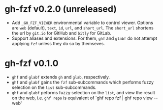 # gh-fzf v0.2.0 (unreleased)

- Add `_GH_FZF_VIEWER` environmental variable to control viewer.
  Options are `web` (default), `text`, `id`, `url`, and `short_url`.
  The `short_url` shortens the url by `git.io` for GitHub and `bitly` for GitLab.
- Support aliases and extensions. For them, `ghf` and `glabf` do not attempt applying `fzf`
  unless they do so by themseves.

# gh-fzf v0.1.0

- `ghf` and `glabf` extends `gh` and `glab`, respectively.
- `ghf` and `glabf` gains the `fzf` sub-subcommands
  which performs fuzzy selection on the `list` sub-subcommands.
- `ghf` and `glabf` peforms fuzzy selection on the `list`,
  and view the result on the web,
  i.e. `ghf repo` is equivalent of `ghf repo fzf | ghf repo view --web'

